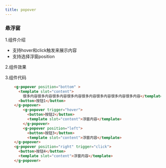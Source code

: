 ```yaml
---
title: popover
---
```

### 悬浮窗

1.组件介绍
  * 支持hover和click触发来展示内容
  * 支持选择浮窗position
  
2.组件效果

<ClientOnly>
<popover-demo></popover-demo>
</ClientOnly>

3.组件代码
```HTML
    <g-popover position="bottom" >
      <template slot="content">
        很多内容很多内容很多内容很多内容很多内容很多内容很多内容很多内容</template>
      <button>按钮1</button>
    </g-popover>
        <g-popover trigger="hover">
          <button>按钮2</button>
          <template slot="content">浮窗内容</template>
        </g-popover>
        <g-popover position="left">
          <button>按钮3</button>
          <template slot="content">浮窗内容</template>
    </g-popover>
    <g-popover position="right" trigger="click">
      <button>按钮4</button>
      <template slot="content">浮窗内容</template>
    </g-popover>

```
<script>

</script>